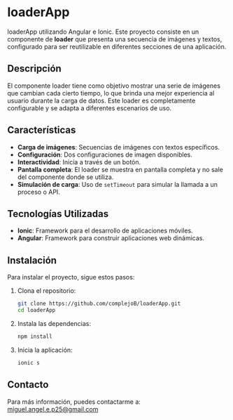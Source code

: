 # loaderApp

loaderApp utilizando Angular e Ionic. Este proyecto consiste en un componente de **loader** que presenta una secuencia de imágenes y textos, configurado para ser reutilizable en diferentes secciones de una aplicación.

## Descripción

El componente loader tiene como objetivo mostrar una serie de imágenes que cambian cada cierto tiempo, lo que brinda una mejor experiencia al usuario durante la carga de datos. Este loader es completamente configurable y se adapta a diferentes escenarios de uso.

## Características

- **Carga de imágenes**: Secuencias de imágenes con textos específicos.
- **Configuración**: Dos configuraciones de imagen disponibles.
- **Interactividad**: Inicia a través de un botón.
- **Pantalla completa**: El loader se muestra en pantalla completa y no sale del componente donde se utiliza.
- **Simulación de carga**: Uso de `setTimeout` para simular la llamada a un proceso o API.

## Tecnologías Utilizadas

- **Ionic**: Framework para el desarrollo de aplicaciones móviles.
- **Angular**: Framework para construir aplicaciones web dinámicas.

## Instalación

Para instalar el proyecto, sigue estos pasos:

1. Clona el repositorio:
   ```bash
   git clone https://github.com/complejoB/loaderApp.git
   cd loaderApp

2. Instala las dependencias:
   ```bash
   npm install
3. Inicia la aplicación:
   ```bash
   ionic s

## Contacto
Para más información, puedes contactarme a: miguel.angel.e.p25@gmail.com
